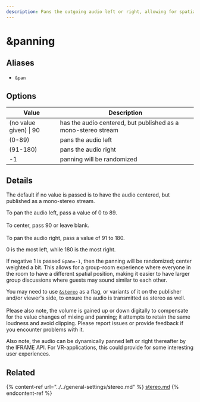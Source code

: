 ```yaml
---
description: Pans the outgoing audio left or right, allowing for spatial audio group chats
---
```


# \&panning

## Aliases

* `&pan`

## Options

| Value                  | Description                                                   |
| ---------------------- | ------------------------------------------------------------- |
| (no value given) \| 90 | has the audio centered, but published as a mono-stereo stream |
| (0-89)                 | pans the audio left                                           |
| (91-180)               | pans the audio right                                          |
| -1                     | panning will be randomized                                    |

## Details

The default if no value is passed is to have the audio centered, but published as a mono-stereo stream.&#x20;

To pan the audio left, pass a value of 0 to 89. \
\
To center, pass 90 or leave blank.\
\
To pan the audio right, pass a value of 91 to 180.

0 is the most left, while 180 is the most right.

If negative 1 is passed `&pan=-1`, then the panning will be randomized; center weighted a bit. This allows for a group-room experience where everyone in the room to have a different spatial position, making it easier to have larger group discussions where guests may sound similar to each other.

You may need to use [`&stereo`](../../general-settings/stereo.md) as a flag, or variants of it on the publisher and/or viewer's side, to ensure the audio is transmitted as stereo as well. \
\
Please also note, the volume is gained up or down digitally to compensate for the value changes of mixing and panning; it attempts to retain the same loudness and avoid clipping. Please report issues or provide feedback if you encounter problems with it.

Also note, the audio can be dynamically panned left or right thereafter by the IFRAME API. For VR-applications, this could provide for some interesting user experiences.

## Related

{% content-ref url="../../general-settings/stereo.md" %}
[stereo.md](../../general-settings/stereo.md)
{% endcontent-ref %}
